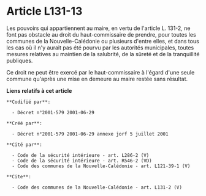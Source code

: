 # Article L131-13

Les pouvoirs qui appartiennent au maire, en vertu de l'article L. 131-2, ne font pas obstacle au droit du haut-commissaire de
prendre, pour toutes les communes de la Nouvelle-Calédonie ou plusieurs d'entre elles, et dans tous les cas où il n'y aurait
pas été pourvu par les autorités municipales, toutes mesures relatives au maintien de la salubrité, de la sûreté et de la
tranquillité publiques.

Ce droit ne peut être exercé par le haut-commissaire à l'égard d'une seule commune qu'après une mise en demeure au maire
restée sans résultat.

**Liens relatifs à cet article**

	**Codifié par**:

	  - Décret n°2001-579 2001-06-29

	**Créé par**:

	  - Décret n°2001-579 2001-06-29 annexe jorf 5 juillet 2001

	**Cité par**:

	  - Code de la sécurité intérieure - art. L286-2 (V)
	  - Code de la sécurité intérieure - art. R546-2 (VD)
	  - Code des communes de la Nouvelle-Calédonie - art. L121-39-1 (V)

	**Cite**:

	  - Code des communes de la Nouvelle-Calédonie - art. L131-2 (V)
